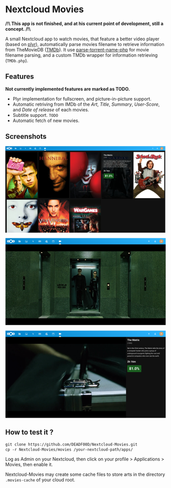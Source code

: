 # Nextcloud Movies

**/!\\ This app is not finished, and at his current point of development, still a concept. /!\\**

A small Nextcloud app to watch movies, that feature a better video player (based on [plyr](https://plyr.io/)), automatically parse movies filename to retrieve information from TheMovieDB ([TMDb](https://www.themoviedb.org/?language=fr)). It use [parse-torrent-name-php](https://github.com/DEADF00D/parse-torrent-name-php) for movie filename parsing, and a custom TMDb wrapper for information retrieving (`TMDb.php`).

## Features

**Not currently implemented features are marked as TODO.**

- Plyr implementation for fullscreen, and picture-in-picture support.
- Automatic retriving from IMDb of the *Art*, *Title*, *Summary*, *User-Score*, and *Date of release* of each movies.
- Subtitle support. `TODO`
- Automatic fetch of new movies.

## Screenshots

![screen1](imgs/Screenshot_20200327_164716.png)

![screen2](imgs/Screenshot_20200327_165041.png)

![screen3](imgs/Screenshot_20200327_165053.png)

## How to test it ?

```
git clone https://github.com/DEADF00D/Nextcloud-Movies.git
cp -r Nextcloud-Movies/movies /your-nextcloud-path/apps/
```

Log as Admin on your Nextcloud, then click on your profile > Applications > Movies, then enable it.

Nextcloud-Movies may create some cache files to store arts in the directory `.movies-cache` of your cloud root.
